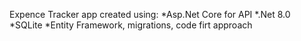 Expence Tracker app created using:
*Asp.Net Core for API
*.Net 8.0
*SQLite
*Entity Framework, migrations, code firt approach
